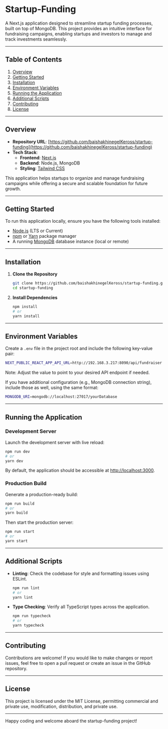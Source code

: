 # Startup-Funding

A Next.js application designed to streamline startup funding processes, built on top of MongoDB. This project provides an intuitive interface for fundraising campaigns, enabling startups and investors to manage and track investments seamlessly.

---

## Table of Contents

1. [Overview](#overview)
2. [Getting Started](#getting-started)
3. [Installation](#installation)
4. [Environment Variables](#environment-variables)
5. [Running the Application](#running-the-application)
6. [Additional Scripts](#additional-scripts)
7. [Contributing](#contributing)
8. [License](#license)

---

## Overview

- **Repository URL**: [https://github.com/baishakhinegelKeross/startup-funding](https://github.com/baishakhinegelKeross/startup-funding)
- **Tech Stack**:
  - **Frontend**: [Next.js](https://nextjs.org/)
  - **Backend**: Node.js, MongoDB
  - **Styling**: [Tailwind CSS](https://tailwindcss.com/)

This application helps startups to organize and manage fundraising campaigns while offering a secure and scalable foundation for future growth.

---

## Getting Started

To run this application locally, ensure you have the following tools installed:

- [Node.js](https://nodejs.org/) (LTS or Current)
- [npm](https://www.npmjs.com/) or [Yarn](https://yarnpkg.com/) package manager
- A running [MongoDB](https://www.mongodb.com/) database instance (local or remote)

---

## Installation

1. **Clone the Repository**

   ```bash
   git clone https://github.com/baishakhinegelKeross/startup-funding.git
   cd startup-funding
   ```

2. **Install Dependencies**

   ```bash
   npm install
   # or
   yarn install
   ```

---

## Environment Variables

Create a `.env` file in the project root and include the following key-value pair:

```bash
NEXT_PUBLIC_REACT_APP_API_URL=http://192.168.3.217:8090/api/fundraiser
```

Note: Adjust the value to point to your desired API endpoint if needed.

If you have additional configuration (e.g., MongoDB connection string), include those as well, using the same format:

```bash
MONGODB_URI=mongodb://localhost:27017/yourDatabase
```

---

## Running the Application

### Development Server

Launch the development server with live reload:

```bash
npm run dev
# or
yarn dev
```

By default, the application should be accessible at [http://localhost:3000](http://localhost:3000).

### Production Build

Generate a production-ready build:

```bash
npm run build
# or
yarn build
```

Then start the production server:

```bash
npm run start
# or
yarn start
```

---

## Additional Scripts

- **Linting**: Check the codebase for style and formatting issues using ESLint.

  ```bash
  npm run lint
  # or
  yarn lint
  ```

- **Type Checking**: Verify all TypeScript types across the application.

  ```bash
  npm run typecheck
  # or
  yarn typecheck
  ```

---

## Contributing

Contributions are welcome! If you would like to make changes or report issues, feel free to open a pull request or create an issue in the GitHub repository.

---

## License

This project is licensed under the MIT License, permitting commercial and private use, modification, distribution, and private use.

---

Happy coding and welcome aboard the startup-funding project!

